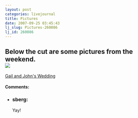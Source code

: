```yaml
---
layout: post
categories: livejournal
title: Pictures
date: 2007-09-25 03:45:43
lj_slug: Pictures-260086
lj_id: 260086
---
```

Below the cut are some pictures from the weekend.  
[![](http://lh6.google.com/pythonpimp/RvgwXa4FVFE/AAAAAAAAA6A/7wkcYx3rUA8/s160-c/GailAndJohnSWedding.jpg)](http://picasaweb.google.com/pythonpimp/GailAndJohnSWedding)  
---  
[Gail and John's Wedding](http://picasaweb.google.com/pythonpimp/GailAndJohnSWedding)


<div id="comments"><h4>Comments:</h4><div class="lj-comments"><ul>
<li><h3>sberg: </h3>
<a id="comment-801"></a>
<p>Yay!</p>
</li>
</ul></div></div>
